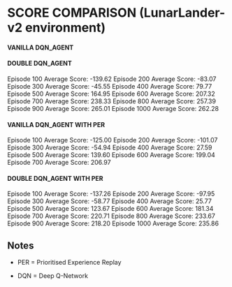 # SCORE COMPARISON (LunarLander-v2 environment)

#### VANILLA DQN_AGENT



#### DOUBLE DQN_AGENT

Episode 100	Average Score: -139.62
Episode 200	Average Score: -83.07
Episode 300	Average Score: -45.55
Episode 400	Average Score: 79.77
Episode 500	Average Score: 164.95
Episode 600	Average Score: 207.32
Episode 700	Average Score: 238.33
Episode 800	Average Score: 257.39
Episode 900	Average Score: 265.01
Episode 1000	Average Score: 262.28



#### VANILLA DQN_AGENT WITH PER

Episode 100	Average Score: -125.00
Episode 200	Average Score: -101.07
Episode 300	Average Score: -54.94
Episode 400	Average Score: 27.59
Episode 500	Average Score: 139.60
Episode 600	Average Score: 199.04
Episode 700	Average Score: 206.97



#### DOUBLE DQN_AGENT WITH PER

Episode 100	Average Score: -137.26
Episode 200	Average Score: -97.95
Episode 300	Average Score: -58.77
Episode 400	Average Score: 25.77
Episode 500	Average Score: 123.67
Episode 600	Average Score: 181.34
Episode 700	Average Score: 220.71
Episode 800	Average Score: 233.67
Episode 900	Average Score: 218.20
Episode 1000	Average Score: 235.86





## Notes

* PER = Prioritised Experience Replay

* DQN = Deep Q-Network